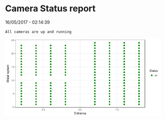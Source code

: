 Camera Status report
================
16/05/2017 - 02:14:39

    All cameras are up and running

![](camreport_files/figure-markdown_github/unnamed-chunk-2-1.png)
